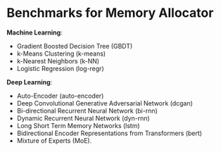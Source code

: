# Benchmarks for Memory Allocator

**Machine Learning**:

- Gradient Boosted Decision Tree (GBDT)
- k-Means Clustering (k-means)
- k-Nearest Neighbors (k-NN)
- Logistic Regression (log-regr)

**Deep Learning**:

- Auto-Encoder (auto-encoder)
- Deep Convolutional Generative Adversarial Network (dcgan)
- Bi-directional Recurrent Neural Network (bi-rnn)
- Dynamic Recurrent Neural Network (dyn-rnn)
- Long Short Term Memory Networks (lstm)
- Bidirectional Encoder Representations from Transformers (bert)
- Mixture of Experts (MoE).

